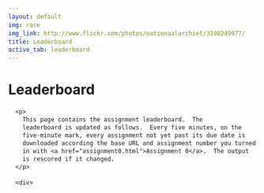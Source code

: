 ```yaml
---
layout: default
img: race
img_link: http://www.flickr.com/photos/nationaalarchief/3198249977/
title: Leaderboard
active_tab: leaderboard
---
```


   <script src="http://code.jquery.com/jquery-1.7.1.min.js" type="text/javascript"></script>
   <script type="text/javascript" src="http://cs.jhu.edu/~jonny/upenn/mt/project_leaderboard/leaderboard.js"></script>
   <script type="text/javascript" src="http://cs.jhu.edu/~jonny/upenn/mt/project_leaderboard/leaderboard-old.js"></script>

<div class="site">
  <div class="content">
    <h1>Leaderboard</h1>
    <div id="course" style="width: 800px">

      <p>
        This page contains the assignment leaderboard.  The
        leaderboard is updated as follows.  Every five minutes, on the
        five-minute mark, every assignment not yet past its due date is
        downloaded according the base URL and assignment number you turned
        in with <a href="assignment0.html">Assignment 0</a>.  The output
        is rescored if it changed.
      </p>

      <div>
<table>
<!--
  <thead style="background-color: lightgrey">
    <tr>
      <th colspan="3"></th>
      <th colspan="5" align="center">
        Assignments
      </th>
    </tr>
    <tr>
      <th colspan="2">
        Rank
      </th>
      <th>
        Handle
      </th>
      <th valign="top">
        <a href="assignment0.html">#0</a>
      </th>
      <th valign="top">
        <a href="hw1.html">#1</a><br/>
        <span class="small">AER</span>
      </th>
      <th valign="top">
        <a href="hw2.html">#2</a><br/>
        <span class="small">model score</span>
      </th>
      <th valign="top">
        <a href="hw3.html">#3</a><br/>
        <span class="small"><a href="http://en.wikipedia.org/wiki/Spearman's_rank_correlation_coefficient">Spearman's</a></span>
      </th>
      <th valign="top">
        <a href="hw4.html">#4</a><br/>
        <span class="small">BLEU</span>
      </th>
    </tr>
  </thead>
-->
  <tbody>

<script type="text/javascript">
var assNo = 4;

var old_scoreranks = new Array();
for (i = 0; i < olddata.length; i++) {
  var prevscore = (i == 0) ? -1 : olddata[i-1][1+assNo];
  var score = olddata[i][1+assNo];
  if (score != prevscore)
    old_scoreranks[score] = i;
}

var scoreranks = new Array();
for (i=0; i<data.length; i++){
  var user = data[i][0];

  document.write('<tr id="' + user + '"');
  if (i%2==1){ document.write(' bgcolor="lightblue"'); }
  document.write('>');

  var prevscore = (i == 0) ? -1 : data[i-1][1+assNo];
  var score = data[i][1+assNo];
  if (score != prevscore) {
    scoreranks[score] = i;
    document.write('<td>' + (i+1) + '</td>');
  } else {
    document.write('<td></td>');
  }

  var rank = scoreranks[score];
  var oldrank = (score in old_scoreranks) ? old_scoreranks[score] : 100000;

  if (rank > oldrank)
    document.write('<td><img class="arrow" src="img/down.png" /></td>');
  else if (rank < oldrank)
    document.write('<td><img class="arrow" src="img/up.png" /></td>');
  else
    document.write('<td></td>');
  document.write('<td>' + data[i][0] + '</td>');
  document.write('<td align="right">' + data[i][1] + '</td>');
  document.write('<td align="right">' + data[i][2] + '</td>');
  document.write('<td align="right">' + data[i][3] + '</td>');
  document.write('<td align="right">' + data[i][4] + '</td>');
  document.write('<td align="right">' + data[i][5] + '</td>');
  document.write('</tr>');
}

$("#baseline").css({'background-color': 'PaleGoldenRod'});
$("#default").css({'background-color': 'LightCoral'});
$("#project_name").css({'background-color': 'LimeGreen'});
</script>
  </tbody>
</table>
  </div>

<!--
  <div style="position: relative; bottom: 20px; z-index: -1; margin-top: 10px">
    <h3>Legend</h3>
    <p>
      A value of -1 indicates that the assignment file was found but
      contained invalid content.
    </p>

    <p>
      The <span style="background-color: LightCoral">light coral</span>
      line is the default system; it is what you should get if you run
      the code that was provided for you.  The row highlighted
      with <span style="background-color: PaleGoldenRod">pale golden
        rod</span> is the baseline you should strive to beat.  Typically,
      this line depicts the effort required to earn a B on the project.
      Additional points will be rewarded for beating the baseline by 
      a significant amount, and the most points will be awarded for placing
      at or near the top of the rankings.
    </p>

    <p>
      The <span style="background-color: LimeGreen">oracle
      system</span> is a metric-aware composite of the best results
      from each student submission.  It is not possible to beat the
      oracle, but it gives you an idea of how much improvement there
      is for your system to find.
    </p>
  </div>
-->
</div>


</div>
</div>

